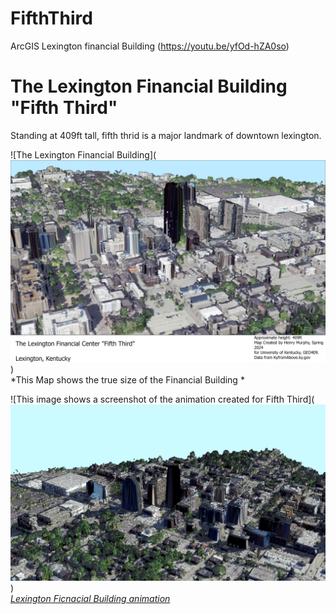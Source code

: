 # FifthThird
ArcGIS Lexington financial Building (https://youtu.be/yfOd-hZA0so)  
# The Lexington Financial Building "Fifth Third"
Standing at 409ft tall, fifth thrid is a major landmark of downtown lexington.

![The Lexington Financial Building](![alt text](Map.jpg))     
*This Map shows the true size of the Financial Building *

![This image shows a screenshot of the animation created for Fifth Third](![alt text](AnimationSC.png))     
*[Lexington Ficnacial Building animation](https://youtu.be/yfOd-hZA0so)*